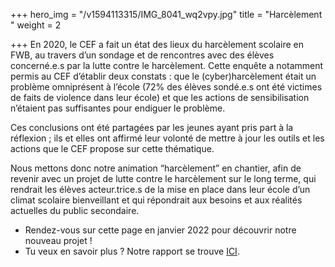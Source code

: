 +++
hero_img = "/v1594113315/IMG_8041_wq2vpy.jpg"
title = "Harcèlement "
weight = 2

+++
En 2020, le CEF a fait un état des lieux du harcèlement scolaire en FWB, au travers d’un sondage et de rencontres avec des élèves concerné.e.s par la lutte contre le harcèlement. Cette enquête a notamment permis au CEF d’établir deux constats : que le (cyber)harcèlement était un problème omniprésent à l’école (72% des élèves sondé.e.s ont été victimes de faits de violence dans leur école) et que les actions de sensibilisation n’étaient pas suffisantes pour endiguer le problème.

Ces conclusions ont été partagées par les jeunes ayant pris part à la réflexion ; ils et elles ont affirmé leur volonté de mettre à jour les outils et les actions que le CEF propose sur cette thématique.

Nous mettons donc notre animation “harcèlement” en chantier, afin de revenir avec un projet de lutte contre le harcèlement sur le long terme, qui rendrait les élèves acteur.trice.s de la mise en place dans leur école d’un climat scolaire bienveillant et qui répondrait aux besoins et aux réalités actuelles du public secondaire.

* Rendez-vous sur cette page en janvier 2022 pour découvrir notre nouveau projet !
* Tu veux en savoir plus ? Notre rapport se trouve [ICI](https://ml7gngfqrf-cbg.instant.forestry.io/animations/harcelement/).